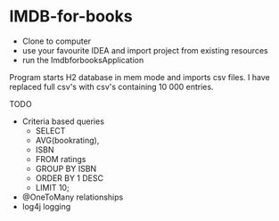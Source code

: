 # IMDB-for-books

- Clone to computer
- use your favourite IDEA and import project from existing resources
- run the ImdbforbooksApplication

Program starts H2 database in mem mode and imports csv files.
I have replaced full csv's with csv's containing 10 000 entries.

TODO
- Criteria based queries
    - SELECT
    - AVG(bookrating),
    - ISBN
    - FROM ratings
    - GROUP BY ISBN
    - ORDER BY 1 DESC
    - LIMIT 10;
- @OneToMany relationships
- log4j logging

